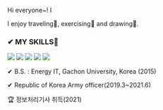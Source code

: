 Hi everyone~!
I 

I enjoy traveling🚀, exercising🏃 and drawing🎨.
                                                              
### ✔ MY SKILLS💪<br>
<img src="https://img.shields.io/badge/C-A8B9CC?style=flat-square&logo=C&logoColor=white"/></a> <img src="https://img.shields.io/badge/JAVA-007396?style=flat-square&logo=JAVA&logoColor=white"/></a> <img src="https://img.shields.io/badge/Python-3766AB?style=flat-square&logo=Python&logoColor=white"/></a> <img src="https://img.shields.io/badge/MySQL-4479A1?style=flat-square&logo=MySQL&logoColor=white"/></a> <img src="https://img.shields.io/badge/HTML5-E34F26?style=flat-square&logo=HTML5&logoColor=white"/></a>

✔ B.S. : Energy IT, Gachon University, Korea (2015)

✔ Republic of Korea Army officer(2019.3~2021.6)

🏆 정보처리기사 취득(2021)
